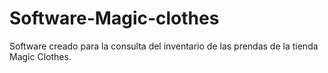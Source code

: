 # Software-Magic-clothes
Software creado para la consulta del inventario de las prendas  de la tienda Magic  Clothes.
